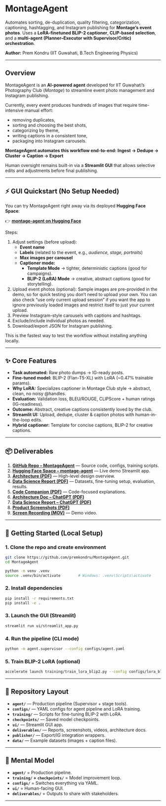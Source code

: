 # MontageAgent

Automates sorting, de-duplication, quality filtering, categorization, captioning, hashtagging, and Instagram publishing for **Montage’s event photos**.
Uses a **LoRA-finetuned BLIP-2 captioner**, **CLIP-based selection**, and a **multi-agent (Planner–Executor with Supervisor/Critic) orchestration**.

**Author:** Prem Kondru (IIT Guwahati, B.Tech Engineering Physics)

---

## Overview

MontageAgent is an **AI-powered agent** developed for IIT Guwahati’s Photography Club (*Montage*) to streamline event photo management and Instagram publishing.

Currently, every event produces hundreds of images that require time-intensive manual effort:

* removing duplicates,
* sorting and choosing the best shots,
* categorizing by theme,
* writing captions in a consistent tone,
* packaging into Instagram carousels.

**MontageAgent automates this workflow end-to-end:**
**Ingest → Dedupe → Cluster → Caption → Export**

Human oversight remains built-in via a **Streamlit GUI** that allows selective edits and adjustments before final publishing.

---

## ⚡ GUI Quickstart (No Setup Needed)

You can try MontageAgent right away via its deployed **Hugging Face Space**:

👉 [**montage-agent on Hugging Face**](https://huggingface.co/spaces/premkondru/montage-agent)

Steps:

1. Adjust settings (before upload):
   * **Event name**
   * **Labels** (related to the event, e.g., *audience, stage, portraits*)
   * **Max images per carousel**
   * **Captioner mode:**
     * **Template Mode** → tighter, deterministic captions (good for campaigns).
     * **BLIP-2 (LoRA) Mode** → creative, abstract captions (good for storytelling).
2. Upload event photos (optional):
   Sample images are pre-provided in the demo, so for quick testing you don’t need to upload your own.
   You can also check “use only current upload session” if you want the app to ignore previously loaded images and restrict itself to just your current upload.
3. Preview Instagram-style carousels with captions and hashtags.
4. Exclude/include individual photos as needed.
5. Download/export JSON for Instagram publishing.

This is the fastest way to test the workflow without installing anything locally.

---

## ✨ Core Features

* **Task automated:** Raw photo dumps → IG-ready posts.
* **Fine-tuned model:** BLIP-2 (Flan-T5-XL) with LoRA (\~0.47% trainable params).
* **Why LoRA:** Specializes captioner in Montage Club style → abstract, clean, no noisy @handles.
* **Evaluation:** Validation loss, BLEU/ROUGE, CLIPScore + human ratings (IG-readiness).
* **Outcome:** Abstract, creative captions consistently loved by the club.
* **Streamlit UI:** Upload, dedupe, cluster & caption photos with human-in-the-loop edits.
* **Hybrid captioner:** Template for concise captions, BLIP-2 for creative captions.

---

## 📦 Deliverables

1. **[GitHub Repo – MontageAgent](https://github.com/premkondru/MontageAgent)** — Source code, configs, training scripts.
2. **[Hugging Face Space – montage-agent](https://huggingface.co/spaces/premkondru/montage-agent)** — Live demo Streamlit app.
3. **[Architecture (PDF)](deliverables/MontageAgent-AIAgentArchitecture.pdf)** — High-level design overview.
4. **[Data Science Report (PDF)](deliverables/MontageAgent-Data%20Science%20Report.pdf)** — Datasets, fine-tuning setup, evaluation, results.
5. **[Code Companion (PDF)](deliverables/MontageAgent-Code-ChatGPT.pdf)** — Code-focused explanations.
6. **[Architecture Doc – ChatGPT (PDF)](deliverables/MontageAgent-ArchitectureDoc-ChatGPT.pdf)**
7. **[Data Science Report – ChatGPT (PDF)](deliverables/MontageAgent-DataScienceReport-ChatGPT.pdf)**
8. **[Product Screenshots (PDF)](deliverables/MontageAgent-Screenshots.pdf)**
9. **[Screen Recording (MOV)](deliverables/MontageAgent-ScreenRecording.mov)** — Demo video.

---

## 🚀 Getting Started (Local Setup)

### 1. Clone the repo and create environment

```bash
git clone https://github.com/premkondru/MontageAgent.git
cd MontageAgent

python -m venv .venv
source .venv/bin/activate        # Windows: .venv\Scripts\activate
```

### 2. Install dependencies

```bash
pip install -r requirements.txt
pip install -e .
```

### 3. Launch the GUI (Streamlit)

```bash
streamlit run ui/streamlit_app.py
```

### 4. Run the pipeline (CLI mode)

```bash
python -m agent.supervisor --config configs/agent.yaml
```

### 5. Train BLIP-2 LoRA (optional)

```bash
accelerate launch training/train_lora_blip2.py --config configs/lora_blip2.yaml
```

---

## 📂 Repository Layout

* **`agent/`** — Production pipeline (Supervisor + stage tools).
* **`configs/`** — YAML configs for agent pipeline and LoRA training.
* **`training/`** — Scripts for fine-tuning BLIP-2 with LoRA.
* **`checkpoints/`** — Saved model checkpoints.
* **`ui/`** — Streamlit GUI app.
* **`deliverables/`** — Reports, screenshots, videos, architecture docs.
* **`publisher/`** — Export/IG integration wrappers.
* **`data/`** — Example datasets (images + caption files).

---

## 🧠 Mental Model

* **`agent/`** = Production pipeline.
* **`training/` + `checkpoints/`** = Model improvement loop.
* **`configs/`** = Switches everything via YAML.
* **`ui/`** = Human-facing GUI.
* **`deliverables/`** = Outputs to share with stakeholders.

---

